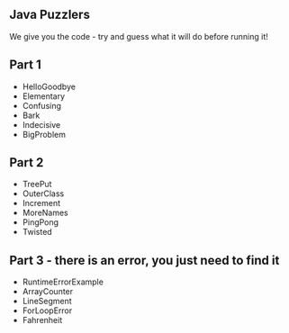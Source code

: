 ## Java Puzzlers  

We give you the code - try and guess what it will do before running it!  

## Part 1  
- HelloGoodbye
- Elementary
- Confusing
- Bark
- Indecisive
- BigProblem

## Part 2
- TreePut
- OuterClass
- Increment
- MoreNames
- PingPong
- Twisted

## Part 3 - there is an error, you just need to find it  
- RuntimeErrorExample
- ArrayCounter
- LineSegment
- ForLoopError
- Fahrenheit